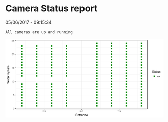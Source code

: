 Camera Status report
================
05/06/2017 - 09:15:34

    All cameras are up and running

![](camreport_files/figure-markdown_github/unnamed-chunk-2-1.png)
